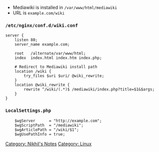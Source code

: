 -   Mediawiki is installed in `/var/www/html/mediawiki`
-   URL is `example.com/wiki`

### `/etc/nginx/conf.d/wiki.conf`

    server {
        listen 80;
        server_name example.com;

        root   /alternate/var/www/html;
        index  index.html index.htm index.php;

        # Redirect to Mediawiki install path
        location /wiki {
            try_files $uri $uri/ @wiki_rewrite;
        }
        location @wiki_rewrite {
            rewrite ^/wiki/(.*)$ /mediawiki/index.php?title=$1&$args;
        }
    }

### `LocalSettings.php`

        $wgServer      = "http://example.com";
        $wgScriptPath  = "/mediawiki";
        $wgArticlePath = "/wiki/$1";
        $wgUsePathInfo = true;

[Category: Nikhil's Notes](Category:_Nikhil's_Notes "wikilink")
[Category: Linux](Category:_Linux "wikilink")
